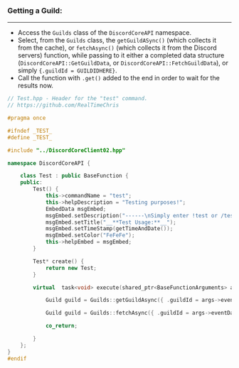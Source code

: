 
### **Getting a Guild:**
---
- Access the `Guilds` class of the `DiscordCoreAPI` namespace.
- Select, from the `Guilds` class, the `getGuildASync()` (which collects it from the cache), or `fetchAsync()` (which collects it from the Discord servers) function, while passing to it either a completed data structure (`DiscordCoreAPI::GetGuildData`, or `DiscordCoreAPI::FetchGuildData`), or simply `{.guildId = GUILDIDHERE}`.
- Call the function with `.get()` added to the end in order to wait for the results now.

```cpp
// Test.hpp - Header for the "test" command.
// https://github.com/RealTimeChris

#pragma once

#ifndef _TEST_
#define _TEST_

#include "../DiscordCoreClient02.hpp"

namespace DiscordCoreAPI {

	class Test : public BaseFunction {
	public:
		Test() {
			this->commandName = "test";
			this->helpDescription = "Testing purposes!";
			EmbedData msgEmbed;
			msgEmbed.setDescription("------\nSimply enter !test or /test!\n------");
			msgEmbed.setTitle("__**Test Usage:**__");
			msgEmbed.setTimeStamp(getTimeAndDate());
			msgEmbed.setColor("FeFeFe");
			this->helpEmbed = msgEmbed;
		}

		Test* create() {
			return new Test;
		}

		virtual  task<void> execute(shared_ptr<BaseFunctionArguments> args) {

			Guild guild = Guilds::getGuildAsync({ .guildId = args->eventData.getGuildId() }).get();

			Guild guild = Guilds::fetchAsync({ .guildId = args->eventData.getGuildId() }).get();

			co_return;

		}
	};
}
#endif
```
